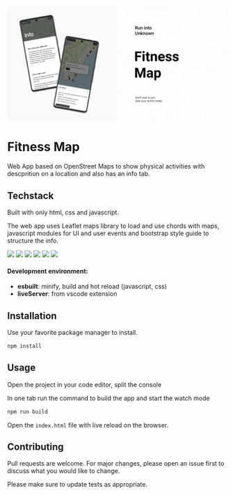 ![Fitness Map - Run into unknown](./img/og-image.webp)

# Fitness Map

Web App based on OpenStreet Maps to show physical activities with descprition on a location and also has an info tab.


## Techstack

Built with only html, css and javascript. 

The web app uses Leaflet maps library to load and use chords with maps, javascript modules for UI and user events and bootstrap style guide to structure the info.

![](https://img.shields.io/badge/Code-HTML-informational?style=flat&logo=html5&logoColor=white&color=ff9800)
![](https://img.shields.io/badge/Style-CSS-informational?style=flat&logo=css3&logoColor=white&color=168dec)
![](https://img.shields.io/badge/Code-JavaScript-informational?style=flat&logo=JavaScript&logoColor=white&color=f0d02c)
![](https://img.shields.io/badge/Tools-GitHub-informational?style=flat&logo=GitHub&logoColor=white&color=ffffff)
![](https://img.shields.io/badge/Code-Node.js-informational?style=flat&logo=node.js&logoColor=white&color=29A94F)
![](https://img.shields.io/badge/Tools-NPM-informational?style=flat&logo=npm&logoColor=white&color=cf3333)
#### Development environment: 
- **esbuilt**: minify, build and hot reload (javascript, css)
- **liveServer**: from vscode extension

## Installation

Use your favorite package manager to install.

```bash
npm install
```

## Usage

Open the project in your code editor, split the console

In one tab run the command to build the app and start the watch mode

```bash
npm run build
```

Open the `index.html` file with live reload on the browser.

## Contributing

Pull requests are welcome. For major changes, please open an issue first
to discuss what you would like to change.

Please make sure to update tests as appropriate.
